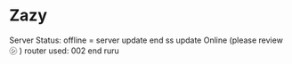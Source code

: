# Zazy

Server Status: offline = server update end ss update Online (please review ㋛ )
router used: 002 end ruru
